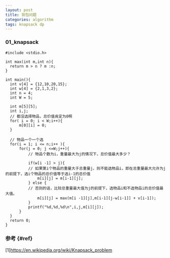 ```yaml
---
layout: post
title: 背包问题
categories: algorithm
tags: knapsack dp
---
```


### 01_knapsack

    #include <stdio.h>

    int max(int m,int n){
      return m > n ? m :n;
    }

    int main(){
      int v[4] = {12,10,20,15};
      int w[4] = {2,1,3,2};
      int n = 4;
      int W = 5;

      int m[5][5];
      int i,j;
      // 都没选择物品，总价值肯定为0啊
      for( i = 0; i < W;i++){
          m[0][i] = 0;
      }

      // 物品一个一个选
      for(i = 1; i <= n;i++ ){
          for(j = 0; j <=W;j++){
              // 物品个数为i，重量最大为j的情况下，总价值最大多少？

              if(w[i -1] > j){
              // 如果第i个物品的重量大于总重量j，则不能选物品i，即在总重量最大允许为j的前提下，选i个物品的总价值等于选i-1的总价值
                  m[i][j] = m[i-1][j];
              } else {
              // 否则的话，比较总重量最大值为j的前提下，选物品i和不选物品i的总价值最大值。
                  m[i][j] = max(m[i -1][j],m[i-1][j-w[i-1]] + v[i-1]);
              }
              printf("%d,%d,%d\n",i,j,m[i][j]);
          }
      }
      return 0;
    }

### 参考 {#ref}

[1]<https://en.wikipedia.org/wiki/Knapsack_problem>
